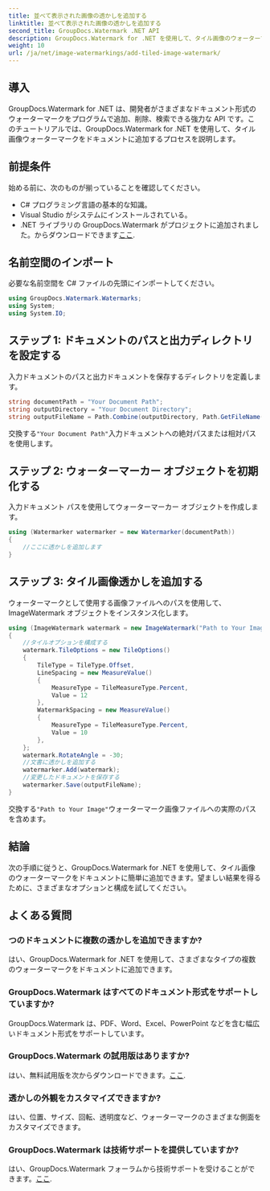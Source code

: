 ```yaml
---
title: 並べて表示された画像の透かしを追加する
linktitle: 並べて表示された画像の透かしを追加する
second_title: GroupDocs.Watermark .NET API
description: GroupDocs.Watermark for .NET を使用して、タイル画像のウォーターマークをドキュメントに追加する方法を学びます。簡単、効率的、カスタマイズ可能。
weight: 10
url: /ja/net/image-watermarkings/add-tiled-image-watermark/
---
```

## 導入
GroupDocs.Watermark for .NET は、開発者がさまざまなドキュメント形式のウォーターマークをプログラムで追加、削除、検索できる強力な API です。このチュートリアルでは、GroupDocs.Watermark for .NET を使用して、タイル画像ウォーターマークをドキュメントに追加するプロセスを説明します。
## 前提条件
始める前に、次のものが揃っていることを確認してください。
- C# プログラミング言語の基本的な知識。
- Visual Studio がシステムにインストールされている。
- .NET ライブラリの GroupDocs.Watermark がプロジェクトに追加されました。からダウンロードできます[ここ](https://releases.groupdocs.com/Watermark/net/).

## 名前空間のインポート
必要な名前空間を C# ファイルの先頭にインポートしてください。
```csharp
using GroupDocs.Watermark.Watermarks;
using System;
using System.IO;
```
## ステップ 1: ドキュメントのパスと出力ディレクトリを設定する
入力ドキュメントのパスと出力ドキュメントを保存するディレクトリを定義します。
```csharp
string documentPath = "Your Document Path";
string outputDirectory = "Your Document Directory";
string outputFileName = Path.Combine(outputDirectory, Path.GetFileName(documentPath));
```
交換する`"Your Document Path"`入力ドキュメントへの絶対パスまたは相対パスを使用します。
## ステップ 2: ウォーターマーカー オブジェクトを初期化する
入力ドキュメント パスを使用してウォーターマーカー オブジェクトを作成します。
```csharp
using (Watermarker watermarker = new Watermarker(documentPath))
{
    //ここに透かしを追加します
}
```
## ステップ 3: タイル画像透かしを追加する
ウォーターマークとして使用する画像ファイルへのパスを使用して、ImageWatermark オブジェクトをインスタンス化します。
```csharp
using (ImageWatermark watermark = new ImageWatermark("Path to Your Image"))
{
    //タイルオプションを構成する
    watermark.TileOptions = new TileOptions()
    {
        TileType = TileType.Offset,
        LineSpacing = new MeasureValue()
        {
            MeasureType = TileMeasureType.Percent,
            Value = 12
        },
        WatermarkSpacing = new MeasureValue()
        {
            MeasureType = TileMeasureType.Percent,
            Value = 10
        },
    };
    watermark.RotateAngle = -30;
    //文書に透かしを追加する
    watermarker.Add(watermark);
    //変更したドキュメントを保存する
    watermarker.Save(outputFileName);
}
```
交換する`"Path to Your Image"`ウォーターマーク画像ファイルへの実際のパスを含めます。

## 結論
次の手順に従うと、GroupDocs.Watermark for .NET を使用して、タイル画像のウォーターマークをドキュメントに簡単に追加できます。望ましい結果を得るために、さまざまなオプションと構成を試してください。
## よくある質問
### つのドキュメントに複数の透かしを追加できますか?
はい、GroupDocs.Watermark for .NET を使用して、さまざまなタイプの複数のウォーターマークをドキュメントに追加できます。
### GroupDocs.Watermark はすべてのドキュメント形式をサポートしていますか?
GroupDocs.Watermark は、PDF、Word、Excel、PowerPoint などを含む幅広いドキュメント形式をサポートしています。
### GroupDocs.Watermark の試用版はありますか?
はい、無料試用版を次からダウンロードできます。[ここ](https://releases.groupdocs.com/).
### 透かしの外観をカスタマイズできますか?
はい、位置、サイズ、回転、透明度など、ウォーターマークのさまざまな側面をカスタマイズできます。
### GroupDocs.Watermark は技術サポートを提供していますか?
はい、GroupDocs.Watermark フォーラムから技術サポートを受けることができます。[ここ](https://forum.groupdocs.com/c/watermark/19).